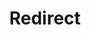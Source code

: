 ﻿---
layout: src/layouts/Redirect.astro
title: Redirect
redirect: https://octopus.com/docs/runbooks/runbook-examples/emergency/index
pubDate:  2023-01-01
navSearch: false
navSitemap: false
navMenu: false
---
